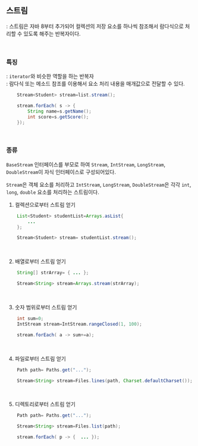 ## 스트림
: 스트림은 자바 8부터 추가되어 컬렉션의 저장 요소를 하나씩 참조해서 람다식으로 처리할 수 있도록 해주는 반복자이다.  

<br/>

### 특징
: `iterator`와 비슷한 역할을 하는 반복자  
: 람다식 또는 메소드 참조를 이용해서 요소 처리 내용을 매개값으로 전달할 수 있다.  
```java
    Stream<Student> stream=list.stream();

    stream.forEach( s -> {
        String name=s.getName();
        int score=s.getScore();
    });
```
<br/>

### 종류
`BaseStream` 인터페이스를 부모로 하여 `Stream`, `IntStream`, `LongStream`, `DoubleStream`이 자식 인터페이스로 구성되어있다.   

`Stream`은 객체 요소를 처리하고 `IntStream`, `LongStream`, `DoubleStream`은 각각 `int`, `long`, `double` 요소를 처리하는 스트림이다.  

1. 컬렉션으로부터 스트림 얻기
```java
    List<Student> studentList=Arrays.asList{
        ...
    };

    Stream<Student> stream= studentList.stream();
```

<br/>

2. 배열로부터 스트림 얻기
```java
    String[] strArray= { ... };

    Stream<String> stream=Arrays.stream(strArray);
```

<br/>

3. 숫자 범위로부터 스트림 얻기  
```java
    int sum=0;
    IntStream stream=IntStream.rangeClosed(1, 100);

    stream.forEach( a -> sum+=a);
```

<br/>

4. 파일로부터 스트림 얻기
```java
    Path path= Paths.get("...");

    Stream<String> stream=Files.lines(path, Charset.defaultCharset());
```

<br/>

5. 디렉토리로부터 스트림 얻기
```java
    Path path= Paths.get("...");

    Stream<String> stream=Files.list(path);

    stream.forEach( p -> {  ... });
```